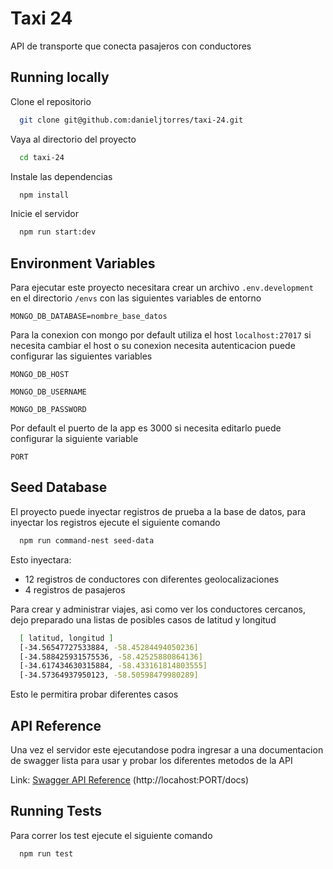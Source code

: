 
# Taxi 24

API de transporte que conecta pasajeros con conductores
## Running locally

Clone el repositorio

```bash
  git clone git@github.com:danieljtorres/taxi-24.git
```

Vaya al directorio del proyecto

```bash
  cd taxi-24
```

Instale las dependencias

```bash
  npm install
```

Inicie el servidor

```bash
  npm run start:dev
```

## Environment Variables

Para ejecutar este proyecto necesitara crear un archivo `.env.development` en el directorio `/envs` con las siguientes variables de entorno

`MONGO_DB_DATABASE=nombre_base_datos`

Para la conexion con mongo por default utiliza el host `localhost:27017` si necesita cambiar el host o su conexion necesita autenticacion puede configurar las siguientes variables

`MONGO_DB_HOST`

`MONGO_DB_USERNAME`

`MONGO_DB_PASSWORD`

Por default el puerto de la app es 3000 si necesita editarlo puede configurar la siguiente variable

`PORT`
## Seed Database

El proyecto puede inyectar registros de prueba a la base de datos, para inyectar los registros ejecute el siguiente comando

```bash
  npm run command-nest seed-data
```

Esto inyectara: 

- 12 registros de conductores con diferentes geolocalizaciones
- 4 registros de pasajeros

Para crear y administrar viajes, asi como ver los conductores cercanos, dejo preparado una listas de posibles casos de latitud y longitud

```bash
  [ latitud, longitud ]
  [-34.56547727533884, -58.45284494050236]
  [-34.588425931575536, -58.42525880864136]
  [-34.617434630315884, -58.433161814803555]
  [-34.57364937950123, -58.50598479980289]
```

Esto le permitira probar diferentes casos
## API Reference

Una vez el servidor este ejecutandose podra ingresar a una documentacion de swagger lista para usar y probar los diferentes metodos de la API

Link: [Swagger API Reference](http://localhost:3000/docs) (http://locahost:PORT/docs)
## Running Tests

Para correr los test ejecute el siguiente comando

```bash
  npm run test
```
